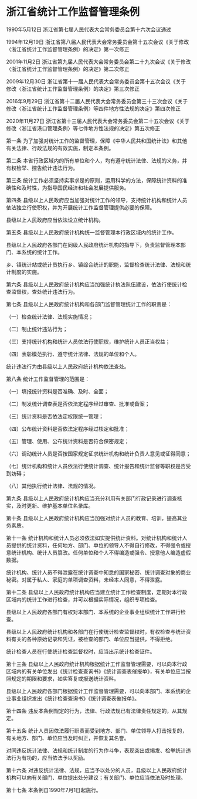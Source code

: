 # 浙江省统计工作监督管理条例

1990年5月12日 浙江省第七届人民代表大会常务委员会第十六次会议通过

1994年12月19日 浙江省第八届人民代表大会常务委员会第十五次会议《关于修改〈浙江省统计工作监督管理条例〉的决定》第一次修正

2001年11月2日 浙江省第九届人民代表大会常务委员会第二十九次会议《关于修改〈浙江省统计工作监督管理条例〉的决定》第二次修正

2009年12月30日 浙江省第十一届人民代表大会常务委员会第十五次会议《关于修改〈浙江省统计工作监督管理条例〉的决定》第三次修正

2016年9月29日 浙江省第十二届人民代表大会常务委员会第三十三次会议《关于修改〈浙江省统计工作监督管理条例〉等四件地方性法规的决定》第四次修正

2020年11月27日 浙江省第十三届人民代表大会常务委员会第二十五次会议《关于修改〈浙江省港口管理条例〉等七件地方性法规的决定》第五次修正



第一条 为了加强对统计工作的监督管理，保障《中华人民共和国统计法》和其他有关法律、行政法规的有效实施，制定本条例。

第二条 本省行政区域内的所有单位和个人，均有遵守统计法律、法规的义务，并有权检举、控告统计违法行为。

第三条 统计工作必须坚持实事求是的原则，运用科学的方法，保障统计资料的准确性和及时性，为指导国民经济和社会发展提供服务。

第四条 县级以上人民政府应当加强对统计工作的领导，支持统计机构和统计人员依法独立行使职权，并为开展统计工作监督管理提供必要的保障。

县级以上人民政府应当依法设立统计机构。

第五条 县级以上人民政府统计机构统一监督管理本行政区域内的统计工作。

县级以上人民政府各部门在同级人民政府统计机构的指导下，负责监督管理本部门、本系统的统计工作。

乡、镇统计站或统计员执行乡、镇综合统计的职能，监督检查统计法律、法规和统计制度的实施。

第六条 县级以上人民政府统计机构应当加强统计执法队伍建设，依法行使统计检查监督权，查处统计违法行为。

第七条 县级以上人民政府统计机构和各部门监督管理统计工作的职责是：

（一）检查统计法律、法规实施情况；

（二）制止统计违法行为；

（三）支持统计机构和统计人员依法行使职权，维护统计人员正当权益；

（四）表彰模范执行、遵守统计法律、法规的单位和个人。

统计违法行为由县级以上人民政府统计机构依法查处。

第八条 统计工作监督管理的范围是：

（一）填报统计资料是否准确、及时、全面；

（二）制发统计调查表是否依法定程序经过审查、批准或备案；

（三）统计资料是否依法定权限统一管理；

（四）公布统计资料是否依法定程序经过核定和批准；

（五）管理、使用、公布统计资料是否符合保密规定；

（六）调动统计人员是否按国家规定征求统计机构和统计负责人意见或征得同意；

（七）统计机构和统计人员依法行使统计调查、统计报告和统计监督等职权是否受到妨碍；

（八）其他执行统计法律、法规的情况。

第九条 县级以上人民政府统计机构应当充分利用有关部门行政记录进行调查核实，及时更新、维护基本单位名录库。

第十条 县级以上人民政府统计机构应当加强对统计人员的教育、培训，提高其业务素质。

第十一条 统计机构和统计人员必须依法如实提供统计资料。对统计机构和统计人员提供的统计资料，任何地方、部门、单位的领导人不得自行修改，不得强令或授意统计机构、统计人员篡改。任何单位和个人不得编造或强令、授意他人编造虚假数据。

统计机构、统计人员不得泄露在统计调查中知悉的国家秘密、统计调查对象的商业秘密。对属于私人、家庭的单项调查资料，未经本人同意，不得泄露。

第十二条 县级以上人民政府统计机构应当建立统计工作检查制度，定期对本行政区域内的统计工作进行检查，并可以根据实际情况，组织专项检查。

县级以上人民政府各部门有权对本部门、本系统的企业事业组织统计工作进行检查。

县级以上人民政府统计机构和各部门在行使统计检查监督权时，有权检查与统计资料有关的各种原始记录和凭证，被检查的部门、单位应当提供，不得拒绝。

统计检查人员在行使统计检查监督权时，应当出示统计检查证件。

第十三条 县级以上人民政府统计机构根据统计工作监督管理需要，可以向本行政区域内的有关单位发出《统计检查查询书》《统计调查表催报单》，有关单位应当按照规定的期限和要求，如实答复或报送统计资料。

县级以上人民政府各部门根据统计工作监督管理需要，可以向本部门、本系统的企业事业组织发出《统计检查查询书》《统计调查表催报单》。

第十四条 违反本条例规定的行为，法律、行政法规已有法律责任规定的，从其规定。

第十五条 统计人员因依法履行职责而受到地方、部门、单位领导人打击报复的，有关地方、部门、单位应当及时纠正，并恢复其名誉。

对同违反统计法律、法规和统计制度的行为作斗争，表现突出或揭发、检举统计违法行为有功的，应当依法予以奖励。

第十六条 对违反统计法律、法规，应当予以处分的人员，县级以上人民政府统计机构可以向有关部门、单位提出处分建议；有关部门、单位应当依法及时处理。

第十七条 本条例自1990年7月1日起施行。